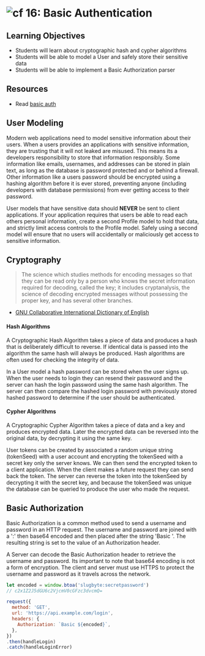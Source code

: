 ![cf](http://i.imgur.com/7v5ASc8.png) 16: Basic Authentication
===

## Learning Objectives
* Students will learn about cryptographic hash and cypher algorithms
* Students will be able to model a User and safely store their sensitive data
* Students will be able to implement a Basic Authorization parser

## Resources
* Read [basic auth](https://en.wikipedia.org/wiki/Basic_access_authentication)

## User Modeling
Modern web applications need to model sensitive information about their users. When a users provides an applications with sensitive information, they are trusting that it will not leaked are misused. This means its a developers responsibility to store that information responsibly. Some information like emails, usernames, and addresses can be stored in plain text, as long as the database is password protected and or behind a firewall. Other information like a users password should be encrypted using a hashing algorithm before it is ever stored, preventing anyone (including developers with database permissions) from ever getting access to their password.

User models that have sensitive data should **NEVER** be sent to client applications. If your application requires that users be able to read each others personal information, create a second Profile model to hold that data, and strictly limit access controls to the Profile model. Safely using a second model will ensure that no users will accidentally or maliciously get access to sensitive information.

## Cryptography
> The science which studies methods for encoding messages so that they can be read only by a person who knows the secret information required for decoding, called the key; it includes cryptanalysis, the science of decoding encrypted messages without possessing the proper key, and has several other branches.

- [GNU Collaborative International Dictionary of English](http://gcide.gnu.org.ua)

#### Hash Algorithms
A Cryptographic Hash Algorithm takes a piece of data and produces a hash that is deliberately difficult to reverse. If identical data is passed into the algorithm the same hash will always be produced. Hash algorithms are often used for checking the integrity of data.

In a User model a hash password can be stored when the user signs up. When the user needs to login they can resend their password and the server can hash the login password using the same hash algorithm. The server can then compare the hashed login password with previously stored hashed password to determine if the user should be authenticated.

#### Cypher Algorithms
A Cryptographic Cypher Algorithm takes a piece of data and a key and produces encrypted data. Later the encrypted data can be reversed into the original data, by decrypting it using the same key.

User tokens can be created by associated a random unique string (tokenSeed) with a user account and encrypting the tokenSeed with a secret key only the server knows. We can then send the encrypted token to a client application. When the client makes a future request they can send back the token. The server can reverse the token into the tokenSeed by decrypting it with the secret key, and because the tokenSeed was unique the database can be queried to produce the user who made the request.

## Basic Authorization
Basic Authorization is a common method used to send a username and password in an HTTP request. The username and password are joined with a ':' then base64 encoded and then placed after the string 'Basic '. The resulting string is set to the value of an Authorization header.

A Server can decode the Basic Authorization header to retrieve the username and password. Its important to note that base64 encoding is not a form of encryption. The client and server must use HTTPS to protect the username and password as it travels across the network.

``` javascript
let encoded = window.btoa('slugbyte:secretpassword')
// c2x1Z2J5dGU6c2VjcmV0cGFzc3dvcmQ=

request({
  method: 'GET',
  url: 'https://api.example.com/login',
  headers: {
    Authorization: `Basic ${encoded}`,
  },
})
.then(handleLogin)
.catch(handleLoginError)
```
